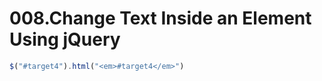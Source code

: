 # 008.Change Text Inside an Element Using jQuery

```js
$("#target4").html("<em>#target4</em>")
```

